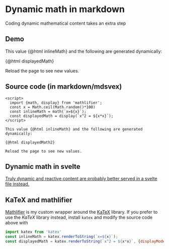 # Dynamic math in markdown

<script>
  import {math, display} from 'mathlifier';
  const x = Math.ceil(Math.random()*100)
  const inlineMath = math(`x=${x}`);
  const displayedMath = display(`x^2 = ${x*x}`, {overflowAuto: false});
  const displayedMath2 = display(`x^2 = ${x*x}`);
</script>

Coding dynamic mathematical content takes an extra step

## Demo

This value {@html inlineMath} and the following are generated dynamically:

{@html displayedMath}

Reload the page to see new values.

## Source code (in markdown/mdsvex)

```svelte
<script>
  import {math, display} from 'mathlifier';
  const x = Math.ceil(Math.random()*100)
  const inlineMath = math(`x=${x}`);
  const displayedMath = display(`x^2 = ${x*x}`);
</script>

This value {@html inlineMath} and the following are generated dynamically:

{@html displayedMath2}

Reload the page to see new values.
```

## Dynamic math in svelte

[Truly dynamic and reactive content are probably better served in a svelte file instead.](./dynamic-svelte)

## KaTeX and mathlifier

[Mathlifier](https://www.npmjs.com/package/mathlifier) is my custom wrapper around the [KaTeX](https://katex.org/) library.
If you prefer to use the $KaTeX$ library instead, install `katex` and modify the source code above with

```js
import katex from 'katex'
const inlineMath = katex.renderToString(`x=${x}`);
const displayedMath = katex.renderToString(`x^2 = ${x*x}`, {displayMode: true});
```
